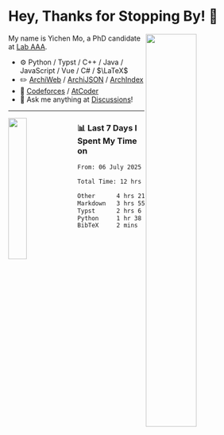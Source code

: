 # Hey, Thanks for Stopping By! 🦭

<picture>
    <source media="(prefers-color-scheme: dark)" srcset="https://github-readme-stats.vercel.app/api?username=amomorning&show_icons=true&theme=noctis_minimus&hide=issues">
    <img align="right" width="45%" src="https://github-readme-stats.vercel.app/api?username=amomorning&show_icons=true&theme=graywhite&hide=issues">
</picture>


My name is Yichen Mo, a PhD candidate at [Lab AAA](https://archialgo.com).

-   :gear: Python / Typst / C++ / Java / JavaScript / Vue / C# / $\LaTeX$ 
-   :pencil2: [ArchiWeb](https://web.archialgo.com) / [ArchiJSON](https://www.food4rhino.com/en/app/archijson) / [ArchIndex](https://index.archialgo.com/) 
-   :abacus: [Codeforces](https://codeforces.com/profile/LaPluma) / [AtCoder](https://atcoder.jp/users/amomorning)
-   :thought_balloon: Ask me anything at [Discussions](https://github.com/amomorning/amomorning/discussions/new)!


---

<picture>
    <source media="(prefers-color-scheme: dark)" srcset="https://github-readme-stats.vercel.app/api/top-langs/?username=amomorning&hide=Mathematica&theme=noctis_minimus">
    <img align="left" width="27%" src="https://github-readme-stats.vercel.app/api/top-langs/?username=amomorning&hide=Mathematica&theme=graywhite">
</picture>

  
### 📊 Last 7 Days I Spent My Time on

<!--START_SECTION:waka-->

```txt
From: 06 July 2025 - To: 13 July 2025

Total Time: 12 hrs 4 mins

Other      4 hrs 21 mins   █████████░░░░░░░░░░░░░░░░   36.05 %
Markdown   3 hrs 55 mins   ████████░░░░░░░░░░░░░░░░░   32.44 %
Typst      2 hrs 6 mins    ████▒░░░░░░░░░░░░░░░░░░░░   17.46 %
Python     1 hr 38 mins    ███▒░░░░░░░░░░░░░░░░░░░░░   13.65 %
BibTeX     2 mins          ░░░░░░░░░░░░░░░░░░░░░░░░░   00.31 %
```

<!--END_SECTION:waka-->　　
